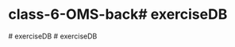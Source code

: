 # class-6-OMS-back#   e x e r c i s e D B  
 #   e x e r c i s e D B  
 #   e x e r c i s e D B  
 